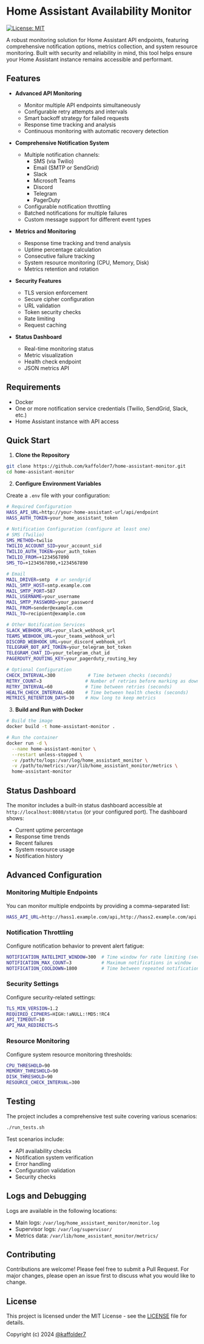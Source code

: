 # Home Assistant Availability Monitor

[![License: MIT](https://img.shields.io/badge/License-MIT-yellow.svg)](https://opensource.org/licenses/MIT)

A robust monitoring solution for Home Assistant API endpoints, featuring comprehensive notification options, metrics collection, and system resource monitoring. Built with security and reliability in mind, this tool helps ensure your Home Assistant instance remains accessible and performant.

## Features

- **Advanced API Monitoring**
  - Monitor multiple API endpoints simultaneously
  - Configurable retry attempts and intervals
  - Smart backoff strategy for failed requests
  - Response time tracking and analysis
  - Continuous monitoring with automatic recovery detection

- **Comprehensive Notification System**
  - Multiple notification channels:
    - SMS (via Twilio)
    - Email (SMTP or SendGrid)
    - Slack
    - Microsoft Teams
    - Discord
    - Telegram
    - PagerDuty
  - Configurable notification throttling
  - Batched notifications for multiple failures
  - Custom message support for different event types

- **Metrics and Monitoring**
  - Response time tracking and trend analysis
  - Uptime percentage calculation
  - Consecutive failure tracking
  - System resource monitoring (CPU, Memory, Disk)
  - Metrics retention and rotation

- **Security Features**
  - TLS version enforcement
  - Secure cipher configuration
  - URL validation
  - Token security checks
  - Rate limiting
  - Request caching

- **Status Dashboard**
  - Real-time monitoring status
  - Metric visualization
  - Health check endpoint
  - JSON metrics API

## Requirements

- Docker
- One or more notification service credentials (Twilio, SendGrid, Slack, etc.)
- Home Assistant instance with API access

## Quick Start

1. **Clone the Repository**
```bash
git clone https://github.com/kaffolder7/home-assistant-monitor.git
cd home-assistant-monitor
```

2. **Configure Environment Variables**

Create a `.env` file with your configuration:

```bash
# Required Configuration
HASS_API_URL=http://your-home-assistant-url/api/endpoint
HASS_AUTH_TOKEN=your_home_assistant_token

# Notification Configuration (configure at least one)
# SMS (Twilio)
SMS_METHOD=twilio
TWILIO_ACCOUNT_SID=your_account_sid
TWILIO_AUTH_TOKEN=your_auth_token
TWILIO_FROM=+1234567890
SMS_TO=+1234567890,+1234567890

# Email
MAIL_DRIVER=smtp  # or sendgrid
MAIL_SMTP_HOST=smtp.example.com
MAIL_SMTP_PORT=587
MAIL_USERNAME=your_username
MAIL_SMTP_PASSWORD=your_password
MAIL_FROM=sender@example.com
MAIL_TO=recipient@example.com

# Other Notification Services
SLACK_WEBHOOK_URL=your_slack_webhook_url
TEAMS_WEBHOOK_URL=your_teams_webhook_url
DISCORD_WEBHOOK_URL=your_discord_webhook_url
TELEGRAM_BOT_API_TOKEN=your_telegram_bot_token
TELEGRAM_CHAT_ID=your_telegram_chat_id
PAGERDUTY_ROUTING_KEY=your_pagerduty_routing_key

# Optional Configuration
CHECK_INTERVAL=300            # Time between checks (seconds)
RETRY_COUNT=3                # Number of retries before marking as down
RETRY_INTERVAL=60            # Time between retries (seconds)
HEALTH_CHECK_INTERVAL=600    # Time between health checks (seconds)
METRICS_RETENTION_DAYS=30    # How long to keep metrics
```

3. **Build and Run with Docker**

```bash
# Build the image
docker build -t home-assistant-monitor .

# Run the container
docker run -d \
  --name home-assistant-monitor \
  --restart unless-stopped \
  -v /path/to/logs:/var/log/home_assistant_monitor \
  -v /path/to/metrics:/var/lib/home_assistant_monitor/metrics \
  home-assistant-monitor
```

## Status Dashboard

The monitor includes a built-in status dashboard accessible at `http://localhost:8080/status` (or your configured port). The dashboard shows:

- Current uptime percentage
- Response time trends
- Recent failures
- System resource usage
- Notification history

## Advanced Configuration

### Monitoring Multiple Endpoints

You can monitor multiple endpoints by providing a comma-separated list:

```bash
HASS_API_URL=http://hass1.example.com/api,http://hass2.example.com/api
```

### Notification Throttling

Configure notification behavior to prevent alert fatigue:

```bash
NOTIFICATION_RATELIMIT_WINDOW=300  # Time window for rate limiting (seconds)
NOTIFICATION_MAX_COUNT=3           # Maximum notifications in window
NOTIFICATION_COOLDOWN=1800         # Time between repeated notifications
```

### Security Settings

Configure security-related settings:

```bash
TLS_MIN_VERSION=1.2
REQUIRED_CIPHERS=HIGH:!aNULL:!MD5:!RC4
API_TIMEOUT=10
API_MAX_REDIRECTS=5
```

### Resource Monitoring

Configure system resource monitoring thresholds:

```bash
CPU_THRESHOLD=90
MEMORY_THRESHOLD=90
DISK_THRESHOLD=90
RESOURCE_CHECK_INTERVAL=300
```

## Testing

The project includes a comprehensive test suite covering various scenarios:

```bash
./run_tests.sh
```

Test scenarios include:
- API availability checks
- Notification system verification
- Error handling
- Configuration validation
- Security checks

## Logs and Debugging

Logs are available in the following locations:

- Main logs: `/var/log/home_assistant_monitor/monitor.log`
- Supervisor logs: `/var/log/supervisor/`
- Metrics data: `/var/lib/home_assistant_monitor/metrics/`

## Contributing

Contributions are welcome! Please feel free to submit a Pull Request. For major changes, please open an issue first to discuss what you would like to change.

## License

This project is licensed under the MIT License - see the [LICENSE](LICENSE) file for details.

Copyright (c) 2024 [@kaffolder7](https://github.com/kaffolder7)